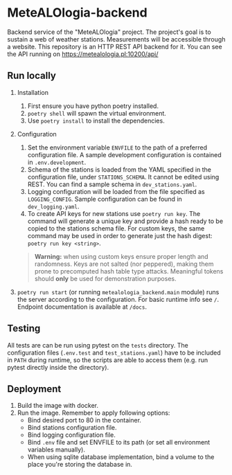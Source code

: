 # MeteALOlogia-backend
Backend service of the "MeteALOlogia" project. The project's goal is to sustain a web of weather stations. Measurements will be accessible through a website. This repository is an HTTP REST API backend for it. You can see the API running on https://metealologia.pl:10200/api/

## Run locally
1. Installation
   1. First ensure you have python poetry installed.
   2. `poetry shell` will spawn the virtual environment.
   3. Use `poetry install` to install the dependencies.
2. Configuration
   1. Set the environment variable `ENVFILE` to the path of a preferred configuration file. A sample development configuration is contained in `.env.development`.
   2. Schema of the stations is loaded from the YAML specified in the configuration file, under `STATIONS_SCHEMA`. It cannot be edited using REST. You can find a sample schema in `dev_stations.yaml`.
   3. Logging configuration will be loaded from the file specified as `LOGGING_CONFIG`. Sample configuration can be found in `dev_logging.yaml`.
   4. To create API keys for new stations use `poetry run key`. The command will generate a unique key and provide a hash ready to be copied to the stations schema file. For custom keys, the same command may be used in order to generate just the hash digest: `poetry run key <string>`.
   >  **Warning:** when using custom keys ensure proper length and randomness. Keys are not salted (nor peppered), making them prone to precomputed hash table type attacks. Meaningful tokens should **only** be used for demonstration purposes.

3. `poetry run start` (or running `metealologia_backend.main` module) runs the server according to the configuration. For basic runtime info see `/`. Endpoint documentation is available at `/docs`. 

## Testing
All tests are can be run using pytest on the `tests` directory. The configuration files (`.env.test` and `test_stations.yaml`) have to be included in `PATH` during runtime, so the scripts are able to access them (e.g. run pytest directly inside the directory).

## Deployment
1. Build the image with docker.
2. Run the image. Remember to apply following options:
   - Bind desired port to 80 in the container.
   - Bind stations configuration file.
   - Bind logging configuration file.
   - Bind `.env` file and set ENVFILE to its path (or set all environment variables manually).
   - When using sqlite database implementation, bind a volume to the place you're storing the database in.
